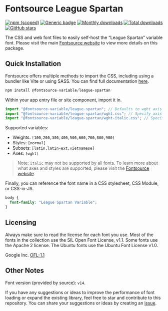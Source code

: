 # Fontsource League Spartan

[![npm (scoped)](https://img.shields.io/npm/v/@fontsource-variable/league-spartan?color=brightgreen)](https://www.npmjs.com/package/@fontsource-variable/league-spartan) [![Generic badge](https://img.shields.io/badge/fontsource-passing-brightgreen)](https://github.com/fontsource/fontsource) [![Monthly downloads](https://badgen.net/npm/dm/@fontsource-variable/league-spartan)](https://github.com/fontsource/fontsource) [![Total downloads](https://badgen.net/npm/dt/@fontsource-variable/league-spartan)](https://github.com/fontsource/fontsource) [![GitHub stars](https://img.shields.io/github/stars/fontsource/fontsource.svg?style=social&label=Star)](https://github.com/fontsource/fontsource/stargazers)

The CSS and web font files to easily self-host the “League Spartan” variable font. Please visit the main [Fontsource website](https://fontsource.org/fonts/league-spartan) to view more details on this package.

## Quick Installation

Fontsource offers multiple methods to import the CSS, including using a bundler like Vite or using SASS. You can find full documentation [here](https://fontsource.org/docs/getting-started/introduction).

```javascript
npm install @fontsource-variable/league-spartan
```

Within your app entry file or site component, import it in.

```javascript
import "@fontsource-variable/league-spartan"; // Defaults to wght axis
import "@fontsource-variable/league-spartan/wght.css"; // Specify axis
import "@fontsource-variable/league-spartan/wght-italic.css"; // Specify axis and style
```

Supported variables:
- Weights: `[100,200,300,400,500,600,700,800,900]`
- Styles: `[normal]`
- Subsets: `[latin,latin-ext,vietnamese]`
- Axes: `[wght]`

> Note: `italic` may not be supported by all fonts. To learn more about what axes and styles are supported, please visit the [Fontsource website](https://fontsource.org/fonts/league-spartan).

Finally, you can reference the font name in a CSS stylesheet, CSS Module, or CSS-in-JS.

```css
body {
  font-family: "League Spartan Variable";
}
```

## Licensing
Always make sure to read the license for each font you use. Most of the fonts in the collection use the SIL Open Font License, v1.1. Some fonts use the Apache 2 license. The Ubuntu fonts use the Ubuntu Font License v1.0.

Google Inc.
[OFL-1.1](http://scripts.sil.org/OFL)

## Other Notes
Font version (provided by source): `v14`.

If you have any suggestions or ideas to improve the performance of font loading or expand the existing library, feel free to star and contribute to this repository. You can share your suggestions or ideas by creating an [issue](https://github.com/fontsource/fontsource/issues).
